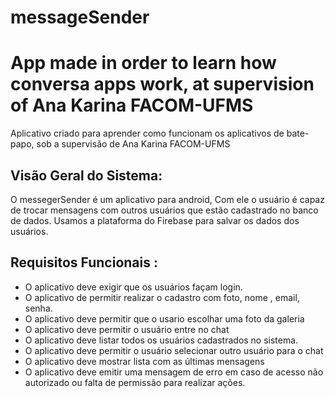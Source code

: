 # messageSender

App made in order to learn how conversa apps work, at supervision of Ana Karina FACOM-UFMS
=======
Aplicativo criado para aprender como funcionam os aplicativos de bate-papo, sob a supervisão de Ana Karina FACOM-UFMS

## Visão Geral do Sistema:
   O messegerSender é um aplicativo para android, Com ele o usuário é capaz de trocar mensagens com outros usuários que estão cadastrado no banco de dados. Usamos a plataforma do Firebase para salvar os dados dos usuários.

## Requisitos Funcionais :
- O aplicativo deve exigir que os usuários façam login.
- O aplicativo de permitir realizar  o cadastro com foto, nome , email, senha.
- O aplicativo deve permitir que o usario escolhar uma foto da galeria 
- O aplicativo deve permitir o usuário entre no chat
- O aplicativo deve listar todos os usuários cadastrados no sistema.
- O aplicativo deve permitir o usuário selecionar outro usuário para o chat
- O aplicativo deve mostrar lista com as últimas mensagens
- O  aplicativo deve emitir uma mensagem de erro em caso de acesso não autorizado ou falta de permissão para realizar ações.
